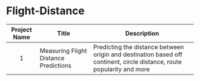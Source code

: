 # Flight-Distance

| Project Name | Title | Description |
| :-----------: | ----------- |----------- |
| 1 | Measuring Flight Distance Predictions | Predicting the distance between origin and destination based off continent, circle distance, route popularity and more|
